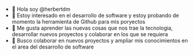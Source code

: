 - 👋 Hola soy @herbertdm
- 👀 Estoy interesado en el desarrollo de software y estoy probando de momento la herramienta de Github para mis poryectos
- 🌱 Me gusta aprender las nuevas cosas que nos trae la tecnologia, desarrollar nuevos proyectos y colaborar en los que se requiera
- 💞️ Busco colaborar en nuevos proyectos y ampliar mis conocimientos en el area del desarrollo de software

<!---
herbertdm: Software developer.
--->
